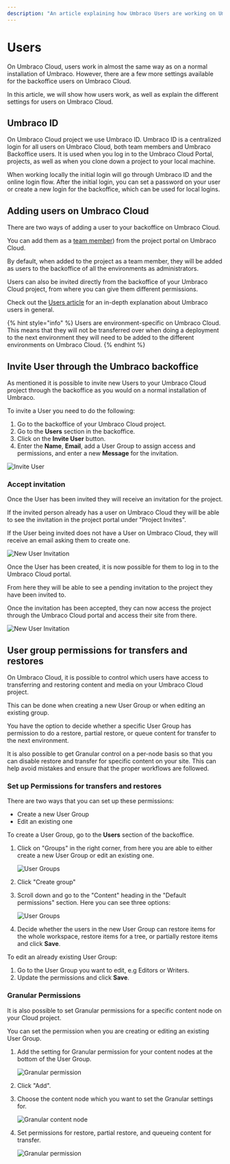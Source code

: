 ```yaml
---
description: "An article explaining how Umbraco Users are working on Umbraco Cloud."
---
```


# Users

On Umbraco Cloud, users work in almost the same way as on a normal installation of Umbraco. However, there are a few more settings available for the backoffice users on Umbraco Cloud.

In this article, we will show how users work, as well as explain the different settings for users on Umbraco Cloud.

## Umbraco ID

On Umbraco Cloud project we use Umbraco ID. Umbraco ID is a centralized login for all users on Umbraco Cloud, both team members and Umbraco Backoffice users. It is used when you log in to the Umbraco Cloud Portal, projects, as well as when you clone down a project to your local machine.

When working locally the initial login will go through Umbraco ID and the online login flow. After the initial login, you can set a password on your user or create a new login for the backoffice, which can be used for local logins.

## Adding users on Umbraco Cloud

There are two ways of adding a user to your backoffice on Umbraco Cloud.

You can add them as a [team member](project-settings/team-members/)) from the project portal on Umbraco Cloud.

By default, when added to the project as a team member, they will be added as users to the backoffice of all the environments as administrators.

Users can also be invited directly from the backoffice of your Umbraco Cloud project, from where you can give them different permissions.

Check out the [Users article](../../umbraco-cms/fundamentals/data/users.md) for an in-depth explanation about Umbraco users in general.

{% hint style="info" %}
Users are environment-specific on Umbraco Cloud. This means that they will not be transferred over when doing a deployment to the next environment they will need to be added to the different environments on Umbraco Cloud.
{% endhint %}

## Invite User through the Umbraco backoffice

As mentioned it is possible to invite new Users to your Umbraco Cloud project through the backoffice as you would on a normal installation of Umbraco.

To invite a User you need to do the following:

1. Go to the backoffice of your Umbraco Cloud project.
2. Go to the **Users** section in the backoffice.
3. Click on the **Invite User** button.
4. Enter the **Name**, **Email**, add a User Group to assign access and permissions, and enter a new **Message** for the invitation.

![Invite User](images/invite\_user.png)

### Accept invitation

Once the User has been invited they will receive an invitation for the project.

If the invited person already has a user on Umbraco Cloud they will be able to see the invitation in the project portal under "Project Invites".

If the User being invited does not have a User on Umbraco Cloud, they will receive an email asking them to create one.

![New User Invitation](images/New\_user.png)

Once the User has been created, it is now possible for them to log in to the Umbraco Cloud portal.

From here they will be able to see a pending invitation to the project they have been invited to.

Once the invitation has been accepted, they can now access the project through the Umbraco Cloud portal and access their site from there.

![New User Invitation](images/Project\_overview.png)

## User group permissions for transfers and restores

On Umbraco Cloud, it is possible to control which users have access to transferring and restoring content and media on your Umbraco Cloud project.

This can be done when creating a new User Group or when editing an existing group.

You have the option to decide whether a specific User Group has permission to do a restore, partial restore, or queue content for transfer to the next environment.

It is also possible to get Granular control on a per-node basis so that you can disable restore and transfer for specific content on your site. This can help avoid mistakes and ensure that the proper workflows are followed.

### Set up Permissions for transfers and restores

There are two ways that you can set up these permissions:

* Create a new User Group
* Edit an existing one

To create a User Group, go to the **Users** section of the backoffice.

1.  Click on "Groups" in the right corner, from here you are able to either create a new User Group or edit an existing one.

    ![User Groups](images/Users.png)
2. Click "Create group"
3.  Scroll down and go to the "Content" heading in the "Default permissions" section. Here you can see three options:

    ![User Groups](images/default\_permisions-v10.png)
4. Decide whether the users in the new User Group can restore items for the whole workspace, restore items for a tree, or partially restore items and click **Save**.

To edit an already existing User Group:

1. Go to the User Group you want to edit, e.g Editors or Writers.
2. Update the permissions and click **Save**.

### Granular Permissions

It is also possible to set Granular permissions for a specific content node on your Cloud project.

You can set the permission when you are creating or editing an existing User Group.

1.  Add the setting for Granular permission for your content nodes at the bottom of the User Group.

    ![Granular permission](images/Granular.png)
2. Click "Add".
3.  Choose the content node which you want to set the Granular settings for.

    ![Granular content node](images/Granular\_node.png)
4.  Set permissions for restore, partial restore, and queueing content for transfer.

    ![Granular permission](images/Granular\_permission-v10.png)
